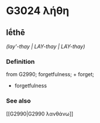 # G3024 λήθη

## lḗthē

_(lay'-thay | LAY-thay | LAY-thay)_

### Definition

from G2990; forgetfulness; + forget; 

- forgetfulness

### See also

[[G2990|G2990 λανθάνω]]
